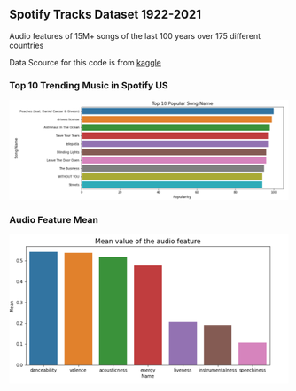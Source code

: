 ## Spotify Tracks Dataset 1922-2021
Audio features of 15M+ songs of the last 100 years over 175 different countries

Data Scource for this code is from <a href="https://www.kaggle.com/yamaerenay/spotify-tracks-dataset-19222021"> kaggle </a>

### Top 10 Trending Music in Spotify US
<img src="image/Top_10_trending_music_Spotify_US.PNG">

### Audio Feature Mean
<img src="image/Audio_Feature_Mean.PNG">

